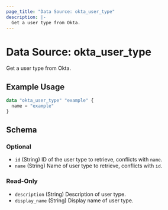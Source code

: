 ```yaml
---
page_title: "Data Source: okta_user_type"
description: |-
  Get a user type from Okta.
---
```


# Data Source: okta_user_type

Get a user type from Okta.

## Example Usage

```terraform
data "okta_user_type" "example" {
  name = "example"
}
```

<!-- schema generated by tfplugindocs -->
## Schema

### Optional

- `id` (String) ID of the user type to retrieve, conflicts with `name`.
- `name` (String) Name of user type to retrieve, conflicts with `id`.

### Read-Only

- `description` (String) Description of user type.
- `display_name` (String) Display name of user type.


